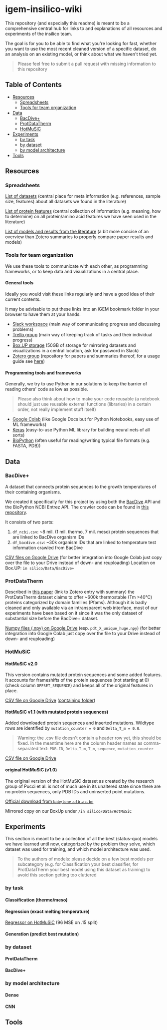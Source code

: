 # igem-insilico-wiki

This repository (and especially this readme) is meant to be a comprehensive central hub for links to and explanations of all resources and experiments of the insilico team. 

The goal is for you to be able to find what you're looking for fast, whether you want to use the most recent cleaned version of a specific dataset, do an analysis on an existing model, or think about what we haven't tried yet.

> Please feel free to submit a pull request with missing information to this repository

## Table of Contents

- [Resources](#resources)
	- [Spreadsheets](#spreadsheets)
	- [Tools for team organization](#tools-for-team-organization)
- [Data](#data)
	- [BacDive+](#bacdive)
	- [ProtDataTherm](#protdatatherm)
	- [HotMuSiC](#hotmusic)
- [Experiments](#experiments)
 	- [by task](#by-task)
	- [by dataset](#by-dataset)
	- [by model architecture](#by-model-architecture)
- [Tools](#tools)

## Resources

### Spreadsheets

[List of datasets](https://docs.google.com/spreadsheets/d/12qQ44Lixufg1sL74ecqR1nrn7GDrgzPgbs6Nozlt7oc) (central place for meta information (e.g. references, sample size, features) about all datasets we found in the literature)

[List of protein features](https://docs.google.com/spreadsheets/d/172l6AUkrFuAEUf2WOngdpZwuumLaQ0EeclDqBlsGuqg) (central collection of information (e.g. meaning, how to determine) on all protein/amino acid features we have seen used in the literature)

[List of models and results from the literature](https://docs.google.com/spreadsheets/d/1B2Oichih2ULUcHTRMuYThzdM8plzfmSx-v9ggxMMeCk) (a bit more concise of an overview than Zotero summaries to properly compare paper results and models)

### Tools for team organization

We use these tools to communicate with each other, as programming frameworks, or to keep data and visualizations in a central place. 

#### General tools

Ideally you would visit these links regularly and have a good idea of their current contents.

It may be advisable to put these links into an iGEM bookmark folder in your browser to have them at your hands.

- [Slack workspace](https://igem2019.slack.com) (main way of communicating progress and discussing problems)
- [Trello group](https://trello.com/igem20192) (main way of keeping track of tasks and their individual progress)
- [Box.UP storage](https://boxup.uni-potsdam.de/index.php/s/36GhHodbtqGx6Ul) (50GB of storage for mirroring datasets and visualizations in a central location, ask for password in Slack)
- [Zotero group](https://www.zotero.org/groups/2232261/igem_potsdam_2019) (repository for papers and summaries thereof, for a usage guide see [here](https://docs.google.com/document/d/131G6tTeI5Y4NjsgYtGfrgqzANEyL1vli0CHTWTwS-9w))

#### Programming tools and frameworks

Generally, we try to use Python in our solutions to keep the barrier of reading others' code as low as possible.

> Please also think about how to make your code reusable (a notebook should just use reusable external functions (libraries) in a certain order, not really implement stuff itself)

- [Google Colab](https://colab.research.google.com/) (like Google Docs but for Python Notebooks, easy use of ML frameworks)
- [Keras](https://keras.io/) (easy-to-use Python ML library for building neural nets of all sorts)
- [BioPython](https://biopython.org/) (often useful for reading/writing typical file formats (e.g. FASTA, PDB))

## Data

### BacDive+

A dataset that connects protein sequences to the growth temperatures of their containing organisms. 

We created it specifically for this project by using both the [BacDive](https://bacdive.dsmz.de/) API and the BioPython NCBI Entrez API. The crawler code can be found in [this repository](https://gitlab.com/magratheaner/bacdive-thermal-data).

It consists of two parts:
1. `df_ncbi.csv`: ~8 mil. (1 mil. thermo, 7 mil. meso) protein sequences that are linked to BacDive organism IDs 
2. `df_bacdive.csv`: ~30k organism IDs that are linked to temperature test information crawled from BacDive

[CSV files on Google Drive](https://drive.google.com/drive/folders/1jyUBTfdGp5NARN-fynDSqqML85F22A6U) (for better integration into Google Colab just copy over the file to your Drive instead of down- and reuploading)
Location on Box.UP: `in silico/Data/BacDive+`

### ProtDataTherm

Described in [this paper](https://www.zotero.org/groups/2232261/igem_potsdam_2019/items/collectionKey/6IIJYPQ9/itemKey/9YYSW2GL) (link to Zotero entry with summary) the ProtDataTherm dataset claims to offer ~600k thermostable (Tm >40°C) proteins categorized by domain families (Pfams). Although it is badly cleaned and only available via an intransparent web interface, most of our experiments have been based on it since it was the only dataset of substantial size before the BacDive+ dataset.

[Numpy files (.npy) on Google Drive](https://drive.google.com/drive/folders/1oOkUYSJXy8NUP1sQ5U0GQFNvSuwdjU67) (esp. `pdt_X_unique_huge.npy`) (for better integration into Google Colab just copy over the file to your Drive instead of down- and reuploading)

### HotMuSiC

#### HotMuSiC v2.0

This version contains mutated protein sequences and some added features. It accounts for frameshifts of the protein sequences (not starting at 0) (check column `OFFSET_SEQUENCE`) and keeps all of the original features in place.

[CSV file on Google Drive](https://drive.google.com/open?id=1-4-wFMtTZKfVBLcvQtVcCd26NtgXFmmc) ([containing folder](https://drive.google.com/drive/folders/1H6YCUINDRcRyHbCgHjE1IPSKHdfQaWBG))

#### HotMuSiC v1.1 (with mutated protein sequences)

Added downloaded protein sequences and inserted mutations. Wildtype rows are identified by `mutation_counter = 0` and `Delta_T_m = 0.0`.

> Warning: the .csv file doesn't contain a header row yet, this should be fixed. 
> In the meantime here are the column header names as comma-separated text: 
> `PDB-ID`, `Delta_T_m`, `T_m`, `sequence`, `mutation_counter`

[CSV file on Google Drive](https://drive.google.com/file/d/1VhDAXY0B_wf4H5X4eP-YB9LRzqZnmyOU/view)

#### original HotMuSiC (v1.0)

The original version of the HotMuSiC dataset as created by the research group of Pucci et al. is not of much use in its unaltered state since there are no protein sequences, only PDB IDs and uninserted point mutations.

[Official download from `babylone.ulb.ac.be`](http://babylone.ulb.ac.be/HotPots/index.php)

Mirrored copy on our BoxUp under `/in silico/Data/HotMuSiC` 

## Experiments

This section is meant to be a collection of all the best (status-quo) models we have learned until now, categorized by the problem they solve, which dataset was used for training, and which model architecture was used.

> To the authors of models: please decide on a few best models per subcategory (e.g. for Classification your best classifier, for ProtDataTherm your best model using this dataset as training) to avoid this section getting too cluttered

### by task

#### Classification (thermo/meso)

#### Regression (exact melting temperature)

[Regressor on HotMuSiC](https://drive.google.com/drive/folders/1HXpnmiGfUownb6IyovLwPO4_bxhp0EtZ) (96 MSE on .15 split)

#### Generation (predict best mutation)

### by dataset

#### ProtDataTherm

#### BacDive+

### by model architecture

#### Dense

#### CNN

## Tools
